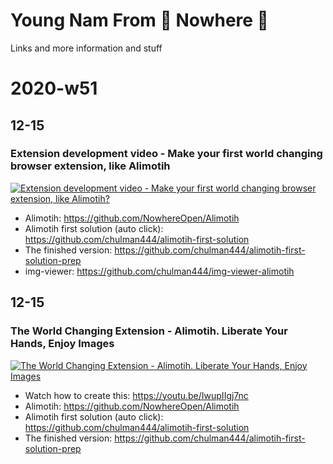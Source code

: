 # Young Nam From 🌌 Nowhere 🌌

Links and more information and stuff

# 2020-w51

## 12-15

### Extension development video - Make your first world changing browser extension, like Alimotih

[![Extension development video - Make your first world changing browser extension, like Alimotih?](https://img.youtube.com/vi/IwupIIgj7nc/0.jpg)](https://www.youtube.com/watch?v=IwupIIgj7nc)

  - Alimotih: https://github.com/NowhereOpen/Alimotih
  - Alimotih first solution (auto click): https://github.com/chulman444/alimotih-first-solution
  - The finished version: https://github.com/chulman444/alimotih-first-solution-prep
  - img-viewer: https://github.com/chulman444/img-viewer-alimotih

## 12-15

### The World Changing Extension - Alimotih. Liberate Your Hands, Enjoy Images

[![The World Changing Extension - Alimotih. Liberate Your Hands, Enjoy Images](https://img.youtube.com/vi/tOVUICDSUMo/0.jpg)](https://www.youtube.com/watch?v=tOVUICDSUMo)

  - Watch how to create this: https://youtu.be/IwupIIgj7nc
  - Alimotih: https://github.com/NowhereOpen/Alimotih
  - Alimotih first solution (auto click): https://github.com/chulman444/alimotih-first-solution
  - The finished version: https://github.com/chulman444/alimotih-first-solution-prep
